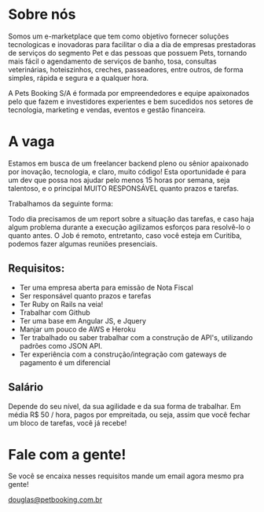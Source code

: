 # Sobre nós

Somos um e-marketplace que tem como objetivo fornecer soluções tecnologicas e inovadoras para facilitar o dia a dia de empresas prestadoras de serviços do segmento Pet e das pessoas que possuem Pets, tornando mais fácil o agendamento de serviços de banho, tosa, consultas veterinárias, hoteiszinhos, creches, passeadores, entre outros, de forma simples, rápida e segura e a qualquer hora. 

A Pets Booking S/A é formada por empreendedores e equipe apaixonados pelo que fazem e investidores experientes e bem sucedidos nos setores de tecnologia, marketing e vendas, eventos e gestão financeira.


# A vaga

Estamos em busca de um freelancer backend pleno ou sênior apaixonado por inovação, tecnologia, e claro, muito código!
Esta oportunidade é para um dev que possa nos ajudar pelo menos 15 horas por semana, seja talentoso, e o principal MUITO RESPONSÁVEL quanto prazos e tarefas.

Trabalhamos da seguinte forma:

Todo dia precisamos de um report sobre a situação das tarefas, e caso haja algum problema durante a execução agilizamos esforços para resolvê-lo o quanto antes. O Job é remoto, entretanto, caso você esteja em Curitiba, podemos fazer algumas reuniões presenciais.

## Requisitos:

* Ter uma empresa aberta para emissão de Nota Fiscal
* Ser responsável quanto prazos e tarefas
* Ter Ruby on Rails na veia!
* Trabalhar com Github
* Ter uma base em Angular JS, e Jquery
* Manjar um pouco de AWS e Heroku 
* Ter trabalhado ou saber trabalhar com a construção de API's, utilizando padrões como JSON API.
* Ter experiência com a construção/integração com gateways de pagamento é um diferencial

## Salário

Depende do seu nível, da sua agilidade e da sua forma de trabalhar. Em média R$ 50 / hora, pagos por empreitada, ou seja, assim que você fechar um bloco de tarefas, você já recebe!


# Fale com a gente!

Se você se encaixa nesses requisitos mande um email agora mesmo pra gente!

douglas@petbooking.com.br
